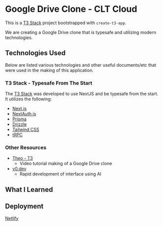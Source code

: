 # Google Drive Clone - CLT Cloud
This is a [T3 Stack](https://create.t3.gg/) project bootstrapped with `create-t3-app`.

We are creating a Google Drive clone that is typesafe and utilizing modern technologies.

## Technologies Used
Below are listed various technologies and other useful documents/etc that were used in the making of this application.

### T3 Stack - Typesafe From The Start
The [T3 Stack](https://create.t3.gg/) was developed to use NextJS and be typesafe from the start. It utilizes the following:
- [Next.js](https://nextjs.org)
- [NextAuth.js](https://next-auth.js.org)
- [Prisma](https://prisma.io)
- [Drizzle](https://orm.drizzle.team)
- [Tailwind CSS](https://tailwindcss.com)
- [tRPC](https://trpc.io)

### Other Resources
- [Theo - T3](https://www.youtube.com/watch?v=c-hKSbzooAg)
    - Video tutorial making of a Google Drive clone
- [v0.dev](https://v0.dev/)
    - Rapid development of interface using AI

## What I Learned


## Deployment
[Netlify](https://clt-cloud.netlify.app/)